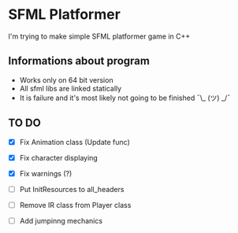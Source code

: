 # SFML Platformer
I'm trying to make simple SFML platformer game in C++

## Informations about program
- Works only on 64 bit version
- All sfml libs are linked statically
- It is failure and it's most likely not going to be finished ¯\\_ (ツ) _/¯

## TO DO
- [X] Fix Animation class (Update func)
- [X] Fix character displaying 
- [X] Fix warnings (?)
- [ ] Put InitResources to all_headers
- [ ] Remove IR class from Player class 
- [ ] Add jumpinng mechanics

